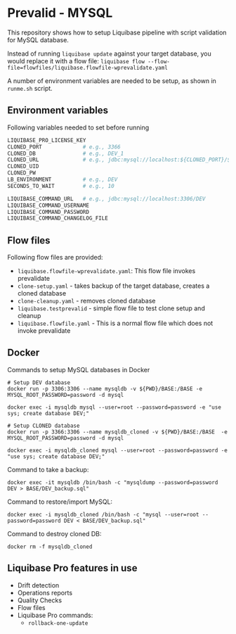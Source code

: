 # Prevalid - MYSQL

This repository shows how to setup Liquibase pipeline with script validation for MySQL database.

Instead of running `liquibase update` against your target database, you would replace it with a flow file: 
```liquibase flow --flow-file=flowfiles/liquibase.flowfile-wprevalidate.yaml```

A number of environment variables are needed to be setup, as shown in `runme.sh` script.

## Environment variables
Following variables needed to set before running
``` bash
LIQUIBASE_PRO_LICENSE_KEY
CLONED_PORT             # e.g., 3366
CLONED_DB               # e.g., DEV_1
CLONED_URL              # e.g., jdbc:mysql://localhost:${CLONED_PORT}/${CLONED_DB}
CLONED_UID
CLONED_PW
LB_ENVIRONMENT          # e.g., DEV
SECONDS_TO_WAIT         # e.g., 10

LIQUIBASE_COMMAND_URL   # e.g., jdbc:mysql://localhost:3306/DEV
LIQUIBASE_COMMAND_USERNAME
LIQUIBASE_COMMAND_PASSWORD
LIQUIBASE_COMMAND_CHANGELOG_FILE
```

## Flow files
Following flow files are provided:
* `liquibase.flowfile-wprevalidate.yaml`: This flow file invokes prevalidate
* `clone-setup.yaml` - takes backup of the target database, creates a cloned database
* `clone-cleanup.yaml` - removes cloned database
* `liquibase.testprevalid` - simple flow file to test clone setup and cleanup
* `liquibase.flowfile.yaml` - This is a normal flow file which does not invoke prevalidate


## Docker
Commands to setup MySQL databases in Docker
```
# Setup DEV database
docker run -p 3306:3306 --name mysqldb -v ${PWD}/BASE:/BASE -e MYSQL_ROOT_PASSWORD=password -d mysql

docker exec -i mysqldb mysql --user=root --password=password -e "use sys; create database DEV;"

# Setup CLONED database
docker run -p 3366:3306 --name mysqldb_cloned -v ${PWD}/BASE:/BASE  -e MYSQL_ROOT_PASSWORD=password -d mysql

docker exec -i mysqldb_cloned mysql --user=root --password=password -e "use sys; create database DEV;"
```

Command to take a backup: 
```
docker exec -it mysqldb /bin/bash -c "mysqldump --password=password DEV > BASE/DEV_backup.sql"
```

Command to restore/import MySQL:
```
docker exec -i mysqldb_cloned /bin/bash -c "mysql --user=root --password=password DEV < BASE/DEV_backup.sql"
```

Command to destroy cloned DB:
```
docker rm -f mysqldb_cloned
```

## Liquibase Pro features in use

* Drift detection
* Operations reports
* Quality Checks
* Flow files
* Liquibase Pro commands: 
    * `rollback-one-update`
